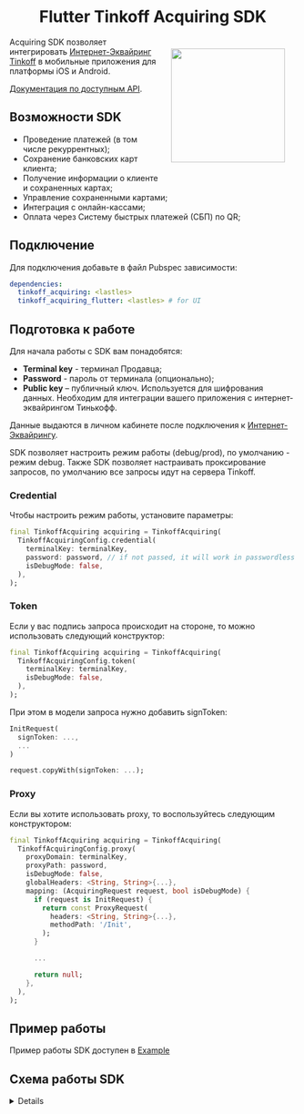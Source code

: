 <h1 align="center">Flutter Tinkoff Acquiring SDK</h1>

<a href="https://madbrains.ru/"><img src="https://firebasestorage.googleapis.com/v0/b/mad-brains-web.appspot.com/o/logo.png?alt=media" width="200" align="right" style="margin: 20px;"/></a>
 
Acquiring SDK позволяет интегрировать [Интернет-Эквайринг Tinkoff][acquiring] в мобильные приложения для платформы iOS и Android. 

[Документация по доступным API][documentation].

## Возможности SDK

- Проведение платежей (в том числе рекуррентных);
- Сохранение банковских карт клиента;
- Получение информации о клиенте и сохраненных картах;
- Управление сохраненными картами;
- Интеграция с онлайн-кассами;
- Оплата через Систему быстрых платежей (СБП) по QR;

## Подключение
Для подключения добавьте в файл Pubspec зависимости:
```yaml
dependencies:
  tinkoff_acquiring: <lastles>
  tinkoff_acquiring_flutter: <lastles> # for UI
```

## Подготовка к работе

Для начала работы с SDK вам понадобятся:
* **Terminal key** - терминал Продавца; 
* **Password** - пароль от терминала (опционально);
* **Public key** – публичный ключ. Используется для шифрования данных. Необходим для интеграции вашего приложения с интернет-эквайрингом Тинькофф.

Данные выдаются в личном кабинете после подключения к [Интернет-Эквайрингу][acquiring].

SDK позволяет настроить режим работы (debug/prod), по умолчанию - режим debug.
Также SDK позволяет настраивать проксирование запросов, по умолчанию все запросы идут на сервера Tinkoff.

### Credential

Чтобы настроить режим работы, установите параметры:
```dart
final TinkoffAcquiring acquiring = TinkoffAcquiring(
  TinkoffAcquiringConfig.credential(
    terminalKey: terminalKey,
    password: password, // if not passed, it will work in passwordless mode
    isDebugMode: false,
  ),
);
```

### Token

Если у вас подпись запроса происходит на стороне, то можно использовать следующий конструктор:
```dart
final TinkoffAcquiring acquiring = TinkoffAcquiring(
  TinkoffAcquiringConfig.token(
    terminalKey: terminalKey,
    isDebugMode: false,
  ),
);
```

При этом в модели запроса нужно добавить signToken:
```dart
InitRequest(
  signToken: ...,
  ...
)

request.copyWith(signToken: ...);
```

### Proxy

Если вы хотите использовать proxy, то воспользуйтесь следующим конструктором:
```dart
final TinkoffAcquiring acquiring = TinkoffAcquiring(
  TinkoffAcquiringConfig.proxy(
    proxyDomain: terminalKey,
    proxyPath: password,
    isDebugMode: false,
    globalHeaders: <String, String>{...},
    mapping: (AcquiringRequest request, bool isDebugMode) {
      if (request is InitRequest) {
        return const ProxyRequest(
          headers: <String, String>{...},
          methodPath: '/Init',
        );
      }

      ...

      return null;
    },
  ),
);
```

## Пример работы

Пример работы SDK доступен в [Example][example]

## Схема работы SDK
<details><img src="https://acdn.tinkoff.ru/static/pages/files/d3cd0230-03a1-47e6-bacf-dfdf9c8c1bea.png"/></details>

[documentation]: https://www.tinkoff.ru/kassa/develop/api/payments/
[acquiring]: https://www.tinkoff.ru/business/internet-acquiring/
[example]: https://github.com/MadBrains/Tinkoff-Acquiring-SDK-Flutter/tree/main/example